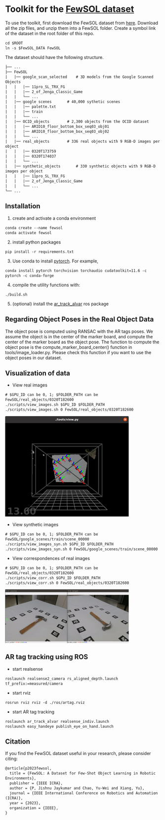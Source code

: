 # Toolkit for the [FewSOL dataset](https://arxiv.org/abs/2207.03333)

To use the toolkit, first download the FewSOL dataset from [here](https://irvlutd.github.io/FewSOL/).
Download all the zip files, and unzip them into a FewSOL folder.
Create a symbol link of the dataset in the root folder of this repo.
```
cd $ROOT
ln -s $FewSOL_DATA FewSOL
```

The dataset should have the following structure.
```angular2html
├── ...
├── FewSOL
|   |── google_scan_selected    # 3D models from the Google Scanned Objects
|   |   |── 11pro_SL_TRX_FG
|   |   |── 2_of_Jenga_Classic_Game
|   |   └── ...
|   |── google scenes 		# 40,000 sythetic scenes
|   |   |── palette.txt
|   |   |── train
|   |   └── ...
|   |── OCID_objects 		# 2,300 objects from the OCID dataset
|   |   |── ARID10_floor_bottom_box_seq03_obj01
|   |   |── ARID10_floor_bottom_box_seq03_obj02
|   |   └── ...
|   |── real_objects 		# 336 real objects with 9 RGB-D images per object
|   |   |── 0320T173759
|   |   |── 0320T174037
|   |   └── ...
|   |── synthetic_objects       # 330 synthetic objects with 9 RGB-D images per object
|   |   |── 11pro_SL_TRX_FG
|   |   |── 2_of_Jenga_Classic_Game
|   |   └── ...
└── ...
```

## Installation

1. create and activate a conda environment
```
conda create --name fewsol
conda activate fewsol
```

2. install python packages
```Shell
pip install -r requirements.txt
```

3. Use conda to install [pytorch](https://pytorch.org/). For example,
```
conda install pytorch torchvision torchaudio cudatoolkit=11.6 -c pytorch -c conda-forge
```

4. compile the utility functions with:
```
./build.sh
```

5. (optional) install the [ar_track_alvar](http://wiki.ros.org/ar_track_alvar) ros package


## Regarding Object Poses in the Real Object Data
The object pose is computed using RANSAC with the AR tags poses.
We assume the object is in the center of the marker board, and compute the center of the marker board as the object pose.
The function to compute the object pose is the compute_marker_board_center() function in tools/image_loader.py.
Please check this function if you want to use the object poses in our dataset.


## Visualization of data

- View real images
```
# $GPU_ID can be 0, 1; $FOLDER_PATH can be FewSOL/real_objects/0320T182600
./scripts/view_images.sh $GPU_ID $FOLDER_PATH
./scripts/view_images.sh 0 FewSOL/real_objects/0320T182600
```
<img src="pics/view_image.png" alt="view_image" width="400"/>

- View synthetic images
```
# $GPU_ID can be 0, 1; $FOLDER_PATH can be FewSOL/google_scenes/train/scene_00000
./scripts/view_images_syn.sh $GPU_ID $FOLDER_PATH
./scripts/view_images_syn.sh 0 FewSOL/google_scenes/train/scene_00000
```

- View correspondences of real images
```
# $GPU_ID can be 0, 1; $FOLDER_PATH can be FewSOL/real_objects/0320T182600
./scripts/view_corr.sh $GPU_ID $FOLDER_PATH
./scripts/view_corr.sh 0 FewSOL/real_objects/0320T182600
```
<img src="pics/view_corr.gif" alt="view_corr" width="400"/>

## AR tag tracking using ROS

- start realsense
```
roslaunch realsense2_camera rs_aligned_depth.launch tf_prefix:=measured/camera
```

- start rviz
```
rosrun rviz rviz -d ./ros/artag.rviz
```

- start AR tag tracking
```
roslaunch ar_track_alvar realsense_indiv.launch
roslaunch easy_handeye publish_eye_on_hand.launch
```

## Citation

If you find the FewSOL dataset useful in your research, please consider citing:

	@article{p2023fewsol,
	  title = {FewSOL: A Dataset for Few-Shot Object Learning in Robotic Environments},
	  publisher = {IEEE ICRA},
	  author = {P, Jishnu Jaykumar and Chao, Yu-Wei and Xiang, Yu},
	  journal = {IEEE International Conference on Robotics and Automation (ICRA)},
	  year = {2023},
	  organization = {IEEE},
	}
